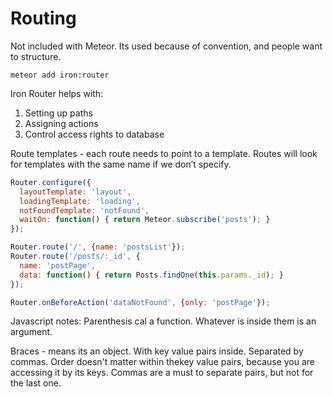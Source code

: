 # Routing
Not included with Meteor. Its used because of convention, and people want to structure.


```unix
meteor add iron:router
```

Iron Router helps with:
1) Setting up paths
2) Assigning actions
3) Control access rights to database

Route templates - each route needs to point to a template. Routes will look for templates with the same name if we don’t specify.

```javascript
Router.configure({
  layoutTemplate: 'layout',
  loadingTemplate: 'loading',
  notFoundTemplate: 'notFound',
  waitOn: function() { return Meteor.subscribe('posts'); }
});

Router.route('/', {name: 'postsList'});
Router.route('/posts/:_id', {
  name: 'postPage',
  data: function() { return Posts.findOne(this.params._id); }
});

Router.onBeforeAction('dataNotFound', {only: 'postPage'});
```

Javascript notes:
Parenthesis cal a function. Whatever is inside them is an argument.

Braces - means its an object. With key value pairs inside. Separated by commas. Order doesn't matter within thekey value pairs, because you are accessing it by its keys. Commas are a must to separate pairs, but not for the last one.

